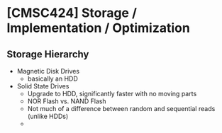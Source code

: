 # [CMSC424] Storage / Implementation / Optimization

## Storage Hierarchy

- Magnetic Disk Drives
  - basically an HDD
- Solid State Drives
  - Upgrade to HDD, significantly faster with no moving parts
  - NOR Flash vs. NAND Flash
  - Not much of a difference between random and sequential reads (unlike HDDs)
  - 